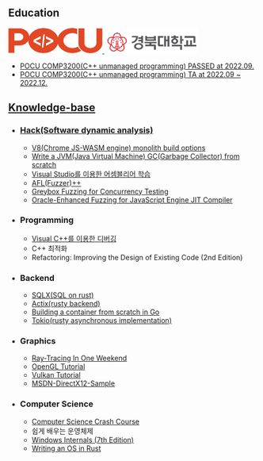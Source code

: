 ## Education

<div align="left" >
<a href="https://pocu.academy/ko" target="_blank"/>
<img style="padding: 100 px" src="pocu_logo.png" width=190 height=51 />

<a href="https://knu.ac.kr/" target="_blank">
<img style="padding: 100 px" src="KNU_LOGO.png" width=190 height=51 />
</div> 

  - POCU COMP3200(C++ unmanaged programming) PASSED at 2022.09.
  - POCU COMP3200(C++ unmanaged programming) TA at 2022.09 ~ 2022.12.

## Knowledge-base

  * ### Hack(Software dynamic analysis)

    - [V8(Chrome JS-WASM engine) monolith build options](https://github.com/newkjs/v8-monolith-builds)
    - [Write a JVM(Java Virtual Machine) GC(Garbage Collector) from scratch](https://shipilev.net/jvm/diy-gc/)
    - [Visual Studio를 이용한 어셈블리어 학습](https://www.youtube.com/watch?v=cEnpeDMAw_Y)
    - [AFL(Fuzzer)++](https://aflplus.plus/)
    - [Greybox Fuzzing for Concurrency Testing](https://dl.acm.org/doi/10.1145/3620665.3640389)
    - [Oracle-Enhanced Fuzzing for JavaScript Engine JIT Compiler](https://www.usenix.org/conference/usenixsecurity23/presentation/wang-junjie)
      
  * ### Programming
    
    - [Visual C++를 이용한 디버깅](https://www.youtube.com/watch?v=XVxFoHZXy9U)
    - C++ 최적화
    - Refactoring: Improving the Design of Existing Code (2nd Edition)
  
  * ### Backend
  
    - [SQLX(SQL on rust)](https://github.com/launchbadge/sqlx)
    - [Actix(rusty backend)](https://actix.rs/docs/getting-started/)
    - [Building a container from scratch in Go](https://www.youtube.com/watch?v=Utf-A4rODH8)
    - [Tokio(rusty asynchronous implementation)](https://tokio.rs/)
  
  * ### Graphics
  
    - [Ray-Tracing In One Weekend](https://raytracing.github.io/books/RayTracingTheNextWeek.html)
    - [OpenGL Tutorial](https://opengl-tutorial.org/)
    - [Vulkan Tutorial](https://vulkan-tutorial.com/)
    - [MSDN-DirectX12-Sample](https://github.com/microsoft/DirectX-Graphics-Samples)
  
  * ### Computer Science
  
    - [Computer Science Crash Course](https://www.youtube.com/watch?v=tpIctyqH29Q&list=PLH2l6uzC4UEW0s7-KewFLBC1D0l6XRfye)
    - 쉽게 배우는 운영체제
    - [Windows Internals (7th Edition)](https://learn.microsoft.com/en-us/sysinternals/resources/windows-internals)
    - [Writing an OS in Rust](https://os.phil-opp.com/ko/)

    


